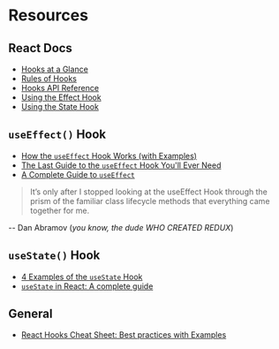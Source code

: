 # Resources

## React Docs

* [Hooks at a Glance](https://reactjs.org/docs/hooks-overview.html)
* [Rules of Hooks](https://reactjs.org/docs/hooks-rules.html)
* [Hooks API Reference](https://reactjs.org/docs/hooks-reference.html)
* [Using the Effect Hook](https://reactjs.org/docs/hooks-effect.html)
* [Using the State Hook](https://reactjs.org/docs/hooks-state.html)

## `useEffect()` Hook

* [How the `useEffect` Hook Works (with Examples)](https://daveceddia.com/useeffect-hook-examples/)
* [The Last Guide to the `useEffect` Hook You'll Ever Need](https://blog.logrocket.com/guide-to-react-useeffect-hook/)
* [A Complete Guide to `useEffect`](https://overreacted.io/a-complete-guide-to-useeffect/)

> It’s only after I stopped looking at the useEffect Hook through the prism of the familiar class lifecycle methods that everything came together for me.

-- Dan Abramov (_you know, the dude WHO CREATED REDUX_)

## `useState()` Hook

* [4 Examples of the `useState` Hook](https://daveceddia.com/usestate-hook-examples/)
* [`useState` in React: A complete guide](https://blog.logrocket.com/a-guide-to-usestate-in-react-ecb9952e406c/)

## General

* [React Hooks Cheat Sheet: Best practices with Examples](https://blog.logrocket.com/react-hooks-cheat-sheet-unlock-solutions-to-common-problems-af4caf699e70/)